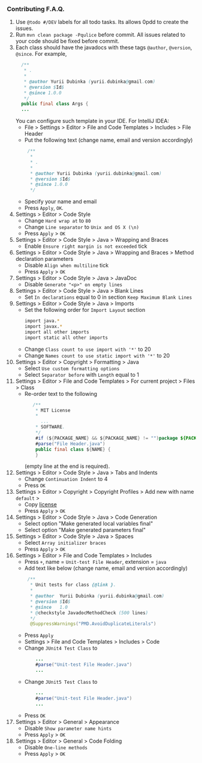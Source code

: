 ### Contributing F.A.Q.
1. Use `@todo #/DEV` labels for all todo tasks.
   Its allows 0pdd to create the issues.
2. Run `mvn clean package -Pqulice` before commit. 
   All issues related to your code should be fixed before commit.
3. Each class should have the javadocs with these tags `@author`, `@version`, `@since`.
   For example,
   ```java
     /**
      * .
      *
      * @author Yurii Dubinka (yurii.dubinka@gmail.com)
      * @version $Id$
      * @since 1.0.0
      */
     public final class Args {   
     ...
   ```
   You can configure such template in your IDE.
   For IntelliJ IDEA:
   - File > Settings > Editor > File and Code Templates > Includes > File Header 
   - Put the following text (change name, email and version accordingly)
     ```java
      /**
       *
       * .
       *
       * @author Yurii Dubinka (yurii.dubinka@gmail.com)
       * @version $Id$
       * @since 1.0.0
       */
     ```
   - Specify your name and email
   - Press `Apply`, `OK`.  
4. Settings > Editor > Code Style 
    - Change `Hard wrap at` to `80`
    - Change `Line separator` to `Unix and OS X (\n)` 
    - Press `Apply` > `OK`
5. Settings > Editor > Code Style > Java > Wrapping and Braces
    - Enable `Ensure right margin is not exceeded` tick
6. Settings > Editor > Code Style > Java > Wrapping and Braces > Method declaration parameters
    - Disable `Align when multiline` tick
    - Press `Apply` > `OK`
7. Settings > Editor > Code Style > Java > JavaDoc
   - Disable `Generate "<p>" on empty lines`
8. Settings > Editor > Code Style > Java > Blank Lines
   - Set `In declarations` equal to 0 in section `Keep Maximum Blank Lines`
9. Settings > Editor > Code Style > Java > Imports
   - Set the following order for `Import Layout` section
     ```bash
     import java.*
     import javax.*
     import all other imports
     import static all other imports
     ```
   - Change `Class count to use import with '*'` to 20
   - Change `Names count to use static import with '*'` to 20
10. Settings > Editor > Сopyright > Formatting > Java
    - Select `Use custom formatting options`
    - Select `Separator before` with `Length` equal to 1
11. Settings > Editor > File and Code Templates > For current project > Files > Class
    - Re-order text to the following
   	  ```java
         /**
          * MIT License
          *
            ...
          * SOFTWARE.
          */
          #if (${PACKAGE_NAME} && ${PACKAGE_NAME} != "")package ${PACKAGE_NAME};#end
          #parse("File Header.java")
          public final class ${NAME} {
          }
   	  ```
   	  (empty line at the end is required).
12. Settings > Editor > Code Style > Java > Tabs and Indents
    - Change `Continuation Indent` to 4
    - Press `OK`
13. Settings > Editor > Copyright > Copyright Profiles > Add new with name `default` > 
     - Copy [license](../license.txt) 
     - Press `Apply` > `OK`
14. Settings > Editor > Code Style > Java > Code Generation 
     - Select option "Make generated local variables final"
     - Select option "Make generated parameters final"
15. Settings > Editor > Code Style > Java > Spaces
     - Select `Array initializer braces`
     - Press `Apply` > `OK`
16. Settings > Editor > File and Code Templates > Includes
     - Press `+`, name = `Unit-test File Header`, extension = `java`
     - Add text like below (change name, email and version accordingly)
        ```java
         /**
          * Unit tests for class {@link }.
          * 
          * @author  Yurii Dubinka (yurii.dubinka@gmail.com)
          * @version $Id$
          * @since   1.0
          * @checkstyle JavadocMethodCheck (500 lines)
          */
    	  @SuppressWarnings("PMD.AvoidDuplicateLiterals")
        ```
     - Press `Apply`
	 - Settings > File and Code Templates > Includes > Code
	 - Change `JUnit4 Test Class` to
	    ```java
		    ...
		    #parse("Unit-test File Header.java")
		    ...
  		```
     - Change `JUnit5 Test Class` to
	    ```java
		    ...
		    #parse("Unit-test File Header.java")
		    ...
     - Press `OK`
17. Settings > Editor > General > Appearance 
     - Disable `Show parameter name hints`
     - Press `Apply` > `OK`
18. Settings > Editor > General > Code Folding 
     - Disable `One-line methods`
     - Press `Apply` > `OK`